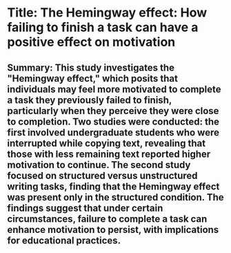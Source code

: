 # Title: The Hemingway effect: How failing to finish a task can have a positive effect on motivation

## Summary: This study investigates the "Hemingway effect," which posits that individuals may feel more motivated to complete a task they previously failed to finish, particularly when they perceive they were close to completion. Two studies were conducted: the first involved undergraduate students who were interrupted while copying text, revealing that those with less remaining text reported higher motivation to continue. The second study focused on structured versus unstructured writing tasks, finding that the Hemingway effect was present only in the structured condition. The findings suggest that under certain circumstances, failure to complete a task can enhance motivation to persist, with implications for educational practices.